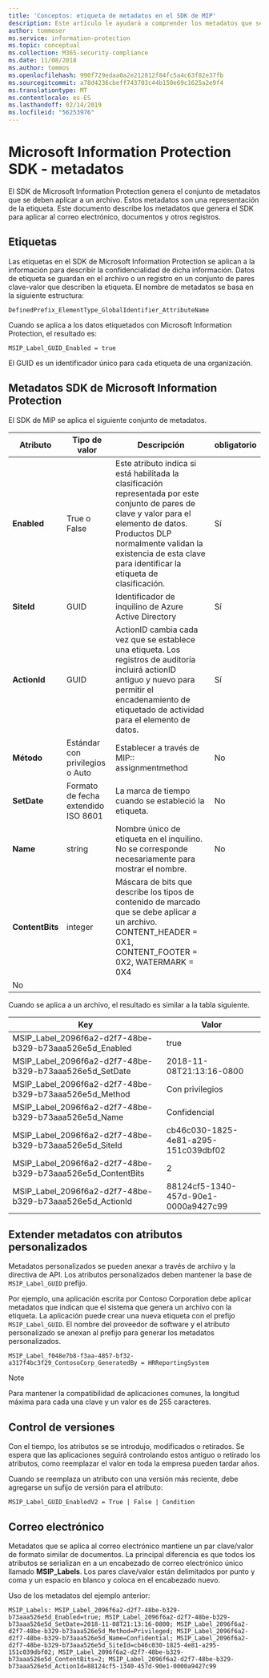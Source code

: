 ```yaml
---
title: 'Conceptos: etiqueta de metadatos en el SDK de MIP'
description: Este artículo le ayudará a comprender los metadatos que se generan mediante el SDK de Microsoft Information Protection.
author: tommoser
ms.service: information-protection
ms.topic: conceptual
ms.collection: M365-security-compliance
ms.date: 11/08/2018
ms.author: tommos
ms.openlocfilehash: 990f729edaa0a2e212812f84fc5a4c63f82e37fb
ms.sourcegitcommit: a78d4236cbeff743703c44b150e69c1625a2e9f4
ms.translationtype: MT
ms.contentlocale: es-ES
ms.lasthandoff: 02/14/2019
ms.locfileid: "56253976"
---
```

# <a name="microsoft-information-protection-sdk---metadata"></a>Microsoft Information Protection SDK - metadatos

El SDK de Microsoft Information Protection genera el conjunto de metadatos que se deben aplicar a un archivo. Estos metadatos son una representación de la etiqueta. Este documento describe los metadatos que genera el SDK para aplicar al correo electrónico, documentos y otros registros.

## <a name="labels"></a>Etiquetas

Las etiquetas en el SDK de Microsoft Information Protection se aplican a la información para describir la confidencialidad de dicha información. Datos de etiqueta se guardan en el archivo o un registro en un conjunto de pares clave-valor que describen la etiqueta. El nombre de metadatos se basa en la siguiente estructura:

`DefinedPrefix_ElementType_GlobalIdentifier_AttributeName`

Cuando se aplica a los datos etiquetados con Microsoft Information Protection, el resultado es:

`MSIP_Label_GUID_Enabled = true`

El GUID es un identificador único para cada etiqueta de una organización.

## <a name="microsoft-information-protection-sdk-metadata"></a>Metadatos SDK de Microsoft Information Protection

El SDK de MIP se aplica el siguiente conjunto de metadatos.

| Atributo | Tipo de valor                 | Descripción                                                                                                                                                                                                                                        | obligatorio |
|-----------|-------------------------------|----------------------------------------------------------------------------------------------------------------------------------------------------------------------------------------------------------------------------------------------------|-----------|
| **Enabled**   | True o False                 | Este atributo indica si está habilitada la clasificación representada por este conjunto de pares de clave y valor para el elemento de datos. Productos DLP normalmente validan la existencia de esta clave para identificar la etiqueta de clasificación. | Sí       |
| **SiteId**    | GUID                          | Identificador de inquilino de Azure Active Directory                                                                                                                                                                                                                   | Sí       |
| **ActionId**  | GUID                          | ActionID cambia cada vez que se establece una etiqueta. Los registros de auditoría incluirá actionID antiguo y nuevo para permitir el encadenamiento de etiquetado de actividad para el elemento de datos.                                                                                 | Sí       |
| **Método**    | Estándar con privilegios o Auto        | Establecer a través de MIP:: assignmentmethod                                                                                                                                                                                                                 | No        |
| **SetDate**   | Formato de fecha extendido ISO 8601 | La marca de tiempo cuando se estableció la etiqueta.                                                                                                                                                                                                              | No        |
| **Name**      | string                        | Nombre único de etiqueta en el inquilino. No se corresponde necesariamente para mostrar el nombre.                                                                                                                                                              | No      |
| **ContentBits** | integer | Máscara de bits que describe los tipos de contenido de marcado que se debe aplicar a un archivo. CONTENT_HEADER = 0X1, CONTENT_FOOTER = 0X2, WATERMARK = 0X4
 | No |

Cuando se aplica a un archivo, el resultado es similar a la tabla siguiente.

| Key                                                         | Valor                                |
|-------------------------------------------------------------|--------------------------------------|
| MSIP_Label_2096f6a2-d2f7-48be-b329-b73aaa526e5d_Enabled     | true                                 |
| MSIP_Label_2096f6a2-d2f7-48be-b329-b73aaa526e5d_SetDate     | 2018-11-08T21:13:16-0800             |
| MSIP_Label_2096f6a2-d2f7-48be-b329-b73aaa526e5d_Method      | Con privilegios                           |
| MSIP_Label_2096f6a2-d2f7-48be-b329-b73aaa526e5d_Name        | Confidencial                         |
| MSIP_Label_2096f6a2-d2f7-48be-b329-b73aaa526e5d_SiteId      | cb46c030-1825-4e81-a295-151c039dbf02 |
| MSIP_Label_2096f6a2-d2f7-48be-b329-b73aaa526e5d_ContentBits | 2                                    |
| MSIP_Label_2096f6a2-d2f7-48be-b329-b73aaa526e5d_ActionId    | 88124cf5-1340-457d-90e1-0000a9427c99 |

## <a name="extending-metadata-with-custom-attributes"></a>Extender metadatos con atributos personalizados

Metadatos personalizados se pueden anexar a través de archivo y la directiva de API. Los atributos personalizados deben mantener la base de `MSIP_Label_GUID` prefijo. 

Por ejemplo, una aplicación escrita por Contoso Corporation debe aplicar metadatos que indican que el sistema que genera un archivo con la etiqueta. La aplicación puede crear una nueva etiqueta con el prefijo `MSIP_Label_GUID`. El nombre del proveedor de software y el atributo personalizado se anexan al prefijo para generar los metadatos personalizados.

```
MSIP_Label_f048e7b8-f3aa-4857-bf32-a317f4bc3f29_ContosoCorp_GeneratedBy = HRReportingSystem
```

> [!Note]
> Para mantener la compatibilidad de aplicaciones comunes, la longitud máxima para cada una clave y un valor es de 255 caracteres.

## <a name="versioning"></a>Control de versiones

Con el tiempo, los atributos se se introdujo, modificados o retirados. Se espera que las aplicaciones seguirá controlando estos antiguo o retirado los atributos, como reemplazar el valor en toda la empresa pueden tardar años.

Cuando se reemplaza un atributo con una versión más reciente, debe agregarse un sufijo de versión para el atributo:

`MSIP_Label_GUID_EnabledV2 = True | False | Condition`

## <a name="email"></a>Correo electrónico

Metadatos que se aplica al correo electrónico mantiene un par clave/valor de formato similar de documentos. La principal diferencia es que todos los atributos se serializan en a un encabezado de correo electrónico único llamado **MSIP_Labels**. Los pares clave/valor están delimitados por punto y coma y un espacio en blanco y coloca en el encabezado nuevo.

Uso de los metadatos del ejemplo anterior:

```
MSIP_Labels: MSIP_Label_2096f6a2-d2f7-48be-b329-b73aaa526e5d_Enabled=true; MSIP_Label_2096f6a2-d2f7-48be-b329-b73aaa526e5d_SetDate=2018-11-08T21:13:16-0800; MSIP_Label_2096f6a2-d2f7-48be-b329-b73aaa526e5d_Method=Privileged; MSIP_Label_2096f6a2-d2f7-48be-b329-b73aaa526e5d_Name=Confidential; MSIP_Label_2096f6a2-d2f7-48be-b329-b73aaa526e5d_SiteId=cb46c030-1825-4e81-a295-151c039dbf02; MSIP_Label_2096f6a2-d2f7-48be-b329-b73aaa526e5d_ContentBits=2; MSIP_Label_2096f6a2-d2f7-48be-b329-b73aaa526e5d_ActionId=88124cf5-1340-457d-90e1-0000a9427c99
```
